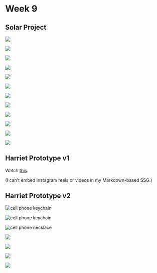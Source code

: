 # Week 9


## Solar Project

![](https://enderversing.github.io/itp-blog/assets/img/energy/week9/22937.png)

![](https://enderversing.github.io/itp-blog/assets/img/energy/week9/IMG_2962.gif)

![](https://enderversing.github.io/itp-blog/assets/img/energy/week9/24011.png)

![](https://enderversing.github.io/itp-blog/assets/img/energy/week9/24129.png)

![](https://enderversing.github.io/itp-blog/assets/img/energy/week9/24147.png)

![](https://enderversing.github.io/itp-blog/assets/img/energy/week9/IMG_2965.gif)

![](https://enderversing.github.io/itp-blog/assets/img/energy/week9/IMG_2968.gif)

![](https://enderversing.github.io/itp-blog/assets/img/energy/week9/45458.png)

![](https://enderversing.github.io/itp-blog/assets/img/energy/week9/IMG_2961.jpeg)

![](https://enderversing.github.io/itp-blog/assets/img/energy/week9/IMG_2963.jpeg)

![](https://enderversing.github.io/itp-blog/assets/img/energy/week9/IMG_2964.jpeg)

![](https://enderversing.github.io/itp-blog/assets/img/energy/week9/IMG_2966.jpeg)

## Harriet Prototype v1

Watch [this](https://www.instagram.com/reel/DHeEGpXJpe1/).

(I can't embed Instagram reels or videos in my Markdown-based SSG.)

## Harriet Prototype v2

![cell phone keychain](https://enderversing.github.io/itp-blog/assets/img/energy/week9/IMG_2957.JPG)

![cell phone keychain](https://enderversing.github.io/itp-blog/assets/img/energy/week9/IMG_2959.JPG)


![cell phone necklace](https://enderversing.github.io/itp-blog/assets/img/energy/week9/IMG_2960.JPG)

![](https://enderversing.github.io/itp-blog/assets/img/energy/week9/inspo.jpg)

![](https://enderversing.github.io/itp-blog/assets/img/energy/week9/future.jpg)

![](https://enderversing.github.io/itp-blog/assets/img/energy/week9/v1.png)

![](https://enderversing.github.io/itp-blog/assets/img/energy/week9/v2.png)
